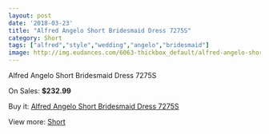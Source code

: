 ```yaml
---
layout: post
date: '2018-03-23'
title: "Alfred Angelo Short Bridesmaid Dress 7275S"
category: Short
tags: ["alfred","style","wedding","angelo","bridesmaid"]
image: http://img.eudances.com/6063-thickbox_default/alfred-angelo-short-bridesmaid-dress-7275s.jpg
---
```

Alfred Angelo Short Bridesmaid Dress 7275S

On Sales: **$232.99**
<a href="https://www.eudances.com/en/short/2159-alfred-angelo-short-bridesmaid-dress-7275s.html"><amp-img layout="responsive" width="600" height="600" src="//img.eudances.com/6063-thickbox_default/alfred-angelo-short-bridesmaid-dress-7275s.jpg" alt="Alfred Angelo Short Bridesmaid Dress 7275S 0" /></a>
<a href="https://www.eudances.com/en/short/2159-alfred-angelo-short-bridesmaid-dress-7275s.html"><amp-img layout="responsive" width="600" height="600" src="//img.eudances.com/6064-thickbox_default/alfred-angelo-short-bridesmaid-dress-7275s.jpg" alt="Alfred Angelo Short Bridesmaid Dress 7275S 1" /></a>

Buy it: [Alfred Angelo Short Bridesmaid Dress 7275S](https://www.eudances.com/en/short/2159-alfred-angelo-short-bridesmaid-dress-7275s.html "Alfred Angelo Short Bridesmaid Dress 7275S")

View more: [Short](https://www.eudances.com/en/25-short "Short")